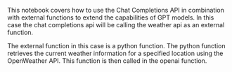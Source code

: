 This notebook covers how to use the Chat Completions API in combination with external functions to extend the capabilities of GPT models. In this case the chat completions api will be calling the weather api as an external function.

The external function in this case is a python function. The python function retrieves the current weather information for a specified location using the OpenWeather API. This function is then called in the openai function.
